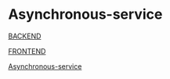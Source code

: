 # Asynchronous-service

[BACKEND](https://github.com/cnrcvk7/WEB)

[FRONTEND](https://github.com/cnrcvk7/WEBF)

[Asynchronous-service](https://github.com/cnrcvk7/Asynchronous-service/tree/asynchronous)

